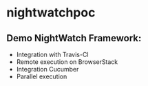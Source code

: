 # nightwatchpoc
<html>
<head>
<body>
<h2>Demo NightWatch Framework:</h2>
  <p>
    <ul>
      <li> Integration with Travis-CI </li>
      <li> Remote execution on BrowserStack </li>
      <li> Integration Cucumber </li>
      <li> Parallel execution </li>
  </ul>
 </p>
</body>
</head>
</html>

